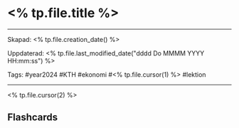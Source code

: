 # <% tp.file.title %>

---

Skapad: <% tp.file.creation_date() %>

Uppdaterad: <% tp.file.last_modified_date("dddd Do MMMM YYYY HH:mm:ss") %>

Tags: #year2024 #KTH #ekonomi #<% tp.file.cursor(1) %> #lektion

---

<% tp.file.cursor(2) %>

## Flashcards

